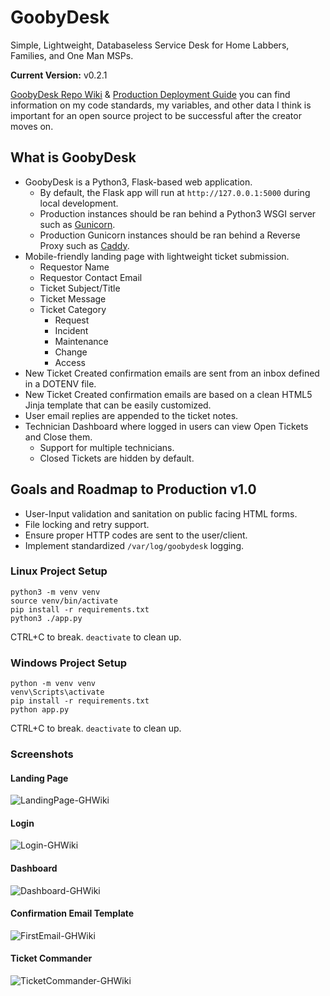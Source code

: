 # GoobyDesk

Simple, Lightweight, Databaseless Service Desk for Home Labbers, Families, and One Man MSPs.

**Current Version:**  v0.2.1

[GoobyDesk Repo Wiki](https://github.com/GoobyFRS/GoobyDesk/wiki) & [Production Deployment Guide](https://github.com/GoobyFRS/GoobyDesk/wiki/Production-Deployment-Guide) you can find information on my code standards, my variables, and other data I think is important for an open source project to be successful after the creator moves on.

## What is GoobyDesk

- GoobyDesk is a Python3, Flask-based web application.
  - By default, the Flask app will run at ```http://127.0.0.1:5000``` during local development.
  - Production instances should be ran behind a Python3 WSGI server such as [Gunicorn](https://gunicorn.org/).
  - Production Gunicorn instances should be ran behind a Reverse Proxy such as [Caddy](https://caddyserver.com/).
- Mobile-friendly landing page with lightweight ticket submission.
  - Requestor Name
  - Requestor Contact Email
  - Ticket Subject/Title
  - Ticket Message
  - Ticket Category
    - Request
    - Incident
    - Maintenance
    - Change
    - Access
- New Ticket Created confirmation emails are sent from an inbox defined in a DOTENV file.
- New Ticket Created confirmation emails are based on a clean HTML5 Jinja template that can be easily customized.
- User email replies are appended to the ticket notes.
- Technician Dashboard where logged in users can view Open Tickets and Close them.
  - Support for multiple technicians.
  - Closed Tickets are hidden by default.

## Goals and Roadmap to Production v1.0

- User-Input validation and sanitation on public facing HTML forms.
- File locking and retry support.
- Ensure proper HTTP codes are sent to the user/client.
- Implement standardized ```/var/log/goobydesk``` logging.

### Linux Project Setup

```shell
python3 -m venv venv
source venv/bin/activate
pip install -r requirements.txt
python3 ./app.py
```

CTRL+C to break. ```deactivate``` to clean up.

### Windows Project Setup

```shell
python -m venv venv
venv\Scripts\activate
pip install -r requirements.txt
python app.py
```

CTRL+C to break. ```deactivate``` to clean up.

### Screenshots

#### Landing Page

![LandingPage-GHWiki](https://github.com/user-attachments/assets/66267c63-5d02-4802-ac4b-32c67c8735cd)

#### Login

![Login-GHWiki](https://github.com/user-attachments/assets/a9c86ea6-710c-468a-bd8d-6ab7020cdcb5)

#### Dashboard

![Dashboard-GHWiki](https://github.com/user-attachments/assets/30b21d8f-e5cd-4713-a2b2-26f958db29e5)

#### Confirmation Email Template

![FirstEmail-GHWiki](https://github.com/user-attachments/assets/9fa30684-ab70-49b9-b897-1fb106802c06)

#### Ticket Commander

![TicketCommander-GHWiki](https://github.com/user-attachments/assets/0d7f315f-e542-4cad-8632-985d06476fa4)
